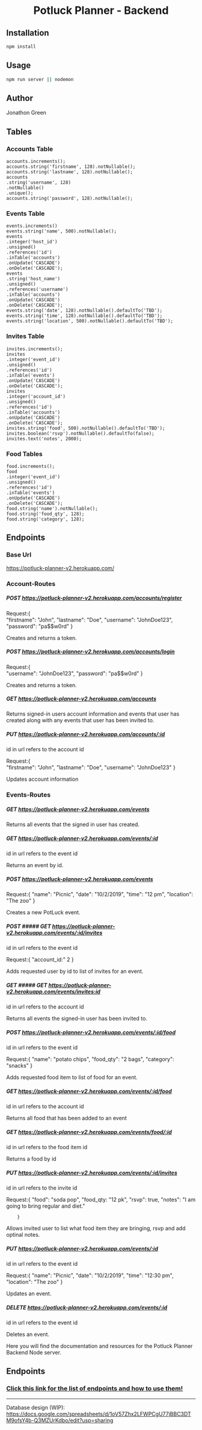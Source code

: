 <h1 align="center">Potluck Planner - Backend</h1>

## Installation

```bash
npm install
```
## Usage

```bash
npm run server || nodemon
```

## Author

Jonathon Green

## Tables

### Accounts Table

`accounts.increments();`<br />
`accounts.string('firstname', 128).notNullable();`<br />
`accounts.string('lastname', 128).notNullable();`<br />
`accounts`<br />
  `.string('username', 128)`<br />
  `.notNullable()`<br />
  `.unique();`<br />
`accounts.string('password', 128).notNullable();`<br />

### Events Table

`events.increments()`<br />
`events.string('name', 500).notNullable();`<br />
`events`<br />
  `.integer('host_id')`<br />
  `.unsigned()`<br />
  `.references('id')`<br />
  `.inTable('accounts')`<br />
  `.onUpdate('CASCADE')`<br />
  `.onDelete('CASCADE');`<br />
`events`<br />
  `.string('host_name')`<br />
  `.unsigned()`<br />
  `.references('username')`<br />
  `.inTable('accounts')`<br />
  `.onUpdate('CASCADE')`<br />
  `.onDelete('CASCADE');`<br />
`events.string('date', 128).notNullable().defaultTo('TBD');`<br />
`events.string('time', 128).notNullable().defaultTo('TBD');`<br />
`events.string('location', 500).notNullable().defaultTo('TBD');`<br />

### Invites Table

`invites.increments();`<br />
`invites`<br />
  `.integer('event_id')`<br />
  `.unsigned()`<br />
  `.references('id')`<br />
  `.inTable('events')`<br />
  `.onUpdate('CASCADE')`<br />
  `.onDelete('CASCADE');`<br />
`invites`<br />
  `.integer('account_id')`<br />
  `.unsigned()`<br />
  `.references('id')`<br />
  `.inTable('accounts')`<br />
  `.onUpdate('CASCADE')`<br />
  `.onDelete('CASCADE');`<br />
`invites.string('food', 500).notNullable().defaultTo('TBD');`<br />
`invites.boolean('rsvp').notNullable().defaultTo(false);`<br />
`invites.text('notes', 2000);`<br />

### Food Tables

`food.increments();`<br />
`food`<br />
  `.integer('event_id')`<br />
  `.unsigned()`<br />
  `.references('id')`<br />
  `.inTable('events')`<br />
  `.onUpdate('CASCADE')`<br />
  `.onDelete('CASCADE');`<br />
`food.string('name').notNullable();`<br />
`food.string('food_qty', 128);`<br />
`food.string('category', 128);`<br />

## Endpoints

### Base Url

https://potluck-planner-v2.herokuapp.com/

### Account-Routes

##### POST https://potluck-planner-v2.herokuapp.com/accounts/register

Request:{   
            "firstname": "John",
            "lastname": "Doe",
	        "username": "JohnDoe123",
	        "password": "pa$$w0rd"
        }

Creates and returns a token.

##### POST https://potluck-planner-v2.herokuapp.com/accounts/login

Request:{   
	        "username": "JohnDoe123",
	        "password": "pa$$w0rd"
        }

Creates and returns a token.

##### GET https://potluck-planner-v2.herokuapp.com/accounts

Returns signed-in users account information and events that user has created along with any events that user has been invited to.

##### PUT https://potluck-planner-v2.herokuapp.com/accounts/:id

id in url refers to the account id

Request:{   
            "firstname": "John",
            "lastname": "Doe",
	        "username": "JohnDoe123"
        }

Updates account information

### Events-Routes

##### GET https://potluck-planner-v2.herokuapp.com/events

Returns all events that the signed in user has created.

##### GET https://potluck-planner-v2.herokuapp.com/events/:id

id in url refers to the event id

Returns an event by id.

##### POST https://potluck-planner-v2.herokuapp.com/events

Request:{
            "name": "Picnic",
            "date": "10/2/2019",
            "time": "12 pm",
            "location": "The zoo"
        }

Creates a new PotLuck event.

##### POST ##### GET https://potluck-planner-v2.herokuapp.com/events/:id/invites

id in url refers to the event id

Request:{
            "account_id:" 2
        }

Adds requested user by id to list of invites for an event.

##### GET ##### GET https://potluck-planner-v2.herokuapp.com/events/invites:id

id in url refers to the account id

Returns all events the signed-in user has been invited to.

##### POST https://potluck-planner-v2.herokuapp.com/events/:id/food

id in url refers to the event id

Request:{
            "name": "potato chips",
            "food_qty": "2 bags",
            "category": "snacks"
        }

Adds requested food item to list of food for an event.

##### GET https://potluck-planner-v2.herokuapp.com/events/:id/food

id in url refers to the account id

Returns all food that has been added to an event

##### GET https://potluck-planner-v2.herokuapp.com/events/food/:id

id in url refers to the food item id

Returns a food by id

##### PUT https://potluck-planner-v2.herokuapp.com/events/:id/invites

id in url refers to the invite id

Request:{
            "food": "soda pop",
            "food_qty: "12 pk",
            "rsvp": true,
            "notes": "I am going to bring regular and diet."

        }

Allows invited user to list what food item they are bringing, rsvp and add optinal notes.

##### PUT https://potluck-planner-v2.herokuapp.com/events/:id

id in url refers to the event id

Request:{
            "name": "Picnic",
            "date": "10/2/2019",
            "time": "12:30 pm",
            "location": "The zoo"
        }

Updates an event.

##### DELETE https://potluck-planner-v2.herokuapp.com/events/:id

id in url refers to the event id

Deletes an event.

Here you will find the documentation and resources for the Potluck Planner Backend Node server. 

## Endpoints

### [Click this link for the list of endpoints and how to use them!](https://docs.google.com/document/d/1ZAGspcgEKSvwzJ7wTOKF_97kW1xaKpER7XVd8HG9NkU/edit?usp=sharing "Click me!!!!!!")

---

Database design (WIP): <https://docs.google.com/spreadsheets/d/1oV57Zhx2LFWPCgU77jBBC3DTM9ofsY4b-Q3MZUrKdbo/edit?usp=sharing>
